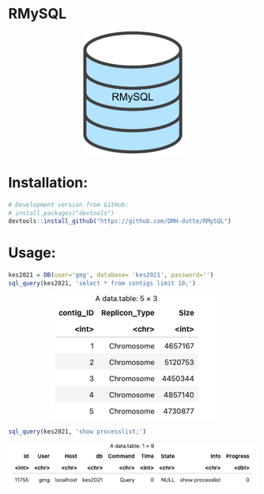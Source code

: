 # RMySQL

<p align="center">
    <img src="https://github.com/DMH-dutte/RMySQL/blob/main/img/database.png" width="200" />
</p>

# Installation:

```R
# Development version from GitHub:
# install.packages("devtools")
devtools::install_github("https://github.com/DMH-dutte/RMySQL")
```

# Usage:

```R
kes2021 = DB(user='gmg', database= 'kes2021', password='')
sql_query(kes2021, 'select * from contigs limit 10;')
```

<p align="center">
  <img src="img/example_query.png">
</p>


```R
sql_query(kes2021, 'show processlist;')
```

<p align="center">
  <img src="img/example_query2.png">
</p>
